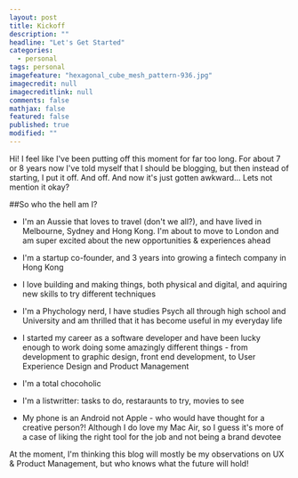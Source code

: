 ```yaml
---
layout: post
title: Kickoff
description: ""
headline: "Let's Get Started"
categories: 
  - personal
tags: personal
imagefeature: "hexagonal_cube_mesh_pattern-936.jpg"
imagecredit: null
imagecreditlink: null
comments: false
mathjax: false
featured: false
published: true
modified: ""
---
```



Hi! I feel like I've been putting off this moment for far too long. For about 7 or 8 years now I've told myself that I should be blogging, but then instead of starting, I put it off. And off. And now it's just gotten awkward... Lets not mention it okay?


##So who the hell am I?

- I'm an Aussie that loves to travel (don't we all?), and have lived in Melbourne, Sydney and Hong Kong. I'm about to move to London and am super excited about the new opportunities & experiences ahead

- I'm a startup co-founder, and 3 years into growing a fintech company in Hong Kong

- I love building and making things, both physical and digital, and aquiring new skills to try different techniques

- I'm a Phychology nerd, I have studies Psych all through high school and University and am thrilled that it has become useful in my everyday life

- I started my career as a software developer and have been lucky enough to work doing some amazingly different things - from development to graphic design, front end development, to User Experience Design and Product Management

- I'm a total chocoholic

- I'm a listwritter: tasks to do, restaraunts to try, movies to see

- My phone is an Android not Apple - who would have thought for a creative person?! Although I do love my Mac Air, so I guess it's more of a case of liking the right tool for the job and not being a brand devotee


At the moment, I'm thinking this blog will mostly be my observations on UX & Product Management, but who knows what the future will hold!

